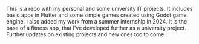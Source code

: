 This is a repo with my personal and some university IT projects.
It includes basic apps in Flutter and some simple games created using Godot game engine.
I also added my work from a summer internship in 2024. It is the base of a fitness app, that I've developed further as a university project.
Further updates on existing projects and new ones too to come.

